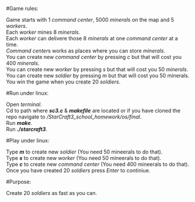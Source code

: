 #Game rules:

Game starts with 1 *command center*, 5000 *mineral*s on the map and 5 *workers*.   
Each *worker* mines 8 *minerals*.  
Each *worker* can delivere those 8 *minerals* at one *command center* at a time.  
*Command center*s works as places where you can store *minerals*.   
You can create new *command center* by pressing *c* but that will cost you 400 *minerals*.   
You can create new *worker* by pressing *s* but that will cost you 50 *minerals*.    
You can create new *soldier* by pressing *m* but that will cost you 50 minerals.    
You win the game when you create 20 *soldiers*.   

#Run under linux:

Open *terminal*.    
Cd to path where ***sc3.c*** & ***makefile*** are located or if you have cloned the repo navigate to */StarCraft3_school_homework/os/final*.    
Run ***make***.   
Run ***./starcraft3***.    

#Play under linux:

Type ***m*** to create new *soldier* (You need 50 mineerals to do that).   
Type ***s*** to create new *worker* (You need 50 mineerals to do that).   
Type ***c*** to create new *command center* (You need 400 mineerals to do that).     
Once you have created 20 *soldiers* press *Enter* to continiue.  

#Purpose: 
  
Create 20 *soldiers* as fast as you can.


